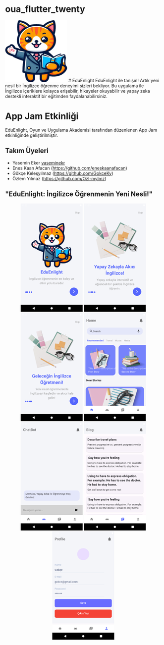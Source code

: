 # oua_flutter_twenty

<img src="assets/img/Logo.png" width="200" height="200"> 
# EduEnlight
EduEnlight ile tanışın! Artık yeni nesil bir İngilizce öğrenme deneyimi sizleri bekliyor. Bu uygulama ile İngilizce içeriklere kolayca erişebilir, hikayeler okuyabilir ve yapay zeka destekli interaktif bir eğitimden faydalanabilirsiniz.

# App Jam Etkinliği

EduEnlight, Oyun ve Uygulama Akademisi tarafından düzenlenen App Jam etkinliğinde geliştirilmiştir.


## Takım Üyeleri
- Yasemin Eker [yaseminekr]((https://github.com/yaseminekr))
- Enes Kaan Afacan (https://github.com/eneskaanafacan)
- Gökçe Keleşyılmaz (https://github.com/GokceKy)
- Özlem Yılmaz (https://github.com/Ozl-mylmz)


## "EduEnlight: İngilizce Öğrenmenin Yeni Nesli!"
<p align="center">
<img src="assets/uoa_20/Screenshot_20240521_214945.png" width="200" height="350"> 
<img src="assets/uoa_20/Screenshot_20240521_215031.png" width="200" height="350"> 
<img src="assets/uoa_20/Screenshot_20240521_215046.png" width="200" height="350"> 
<img src="assets/uoa_20/Screenshot_20240521_215057.png" width="200" height="350"> 
<img src="assets/uoa_20/Screenshot_20240521_215110.png" width="200" height="350"> 
<img src="assets/uoa_20/Screenshot_20240521_215120.png" width="200" height="350"> 
<img src="assets/uoa_20/Screenshot_20240521_215134.png" width="200" height="350"> 

</p>

